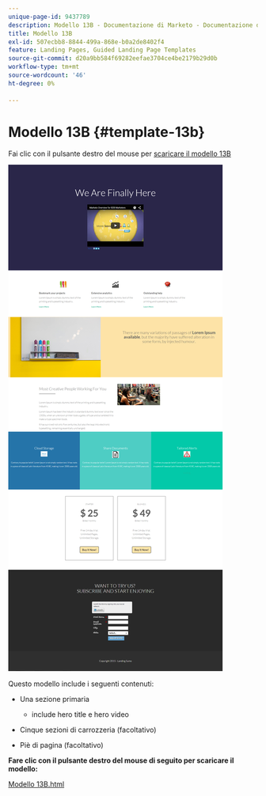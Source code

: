 ```yaml
---
unique-page-id: 9437789
description: Modello 13B - Documentazione di Marketo - Documentazione del prodotto
title: Modello 13B
exl-id: 507ecbb8-8844-499a-868e-b0a2de8402f4
feature: Landing Pages, Guided Landing Page Templates
source-git-commit: d20a9bb584f69282eefae3704ce4be2179b29d0b
workflow-type: tm+mt
source-wordcount: '46'
ht-degree: 0%

---
```


# Modello 13B {#template-13b}

Fai clic con il pulsante destro del mouse per [scaricare il modello 13B](https://experienceleague.adobe.com/landing/marketo/lp-templates/template-13b.html?lang=it)

![](assets/image2015-8-11-10-3a48-3a42.png)

Questo modello include i seguenti contenuti:

* Una sezione primaria

   * include hero title e hero video

* Cinque sezioni di carrozzeria (facoltativo)
* Piè di pagina (facoltativo)

**Fare clic con il pulsante destro del mouse di seguito per scaricare il modello:**

[Modello 13B.html](https://experienceleague.adobe.com/landing/marketo/lp-templates/template-13b.html?lang=it)

